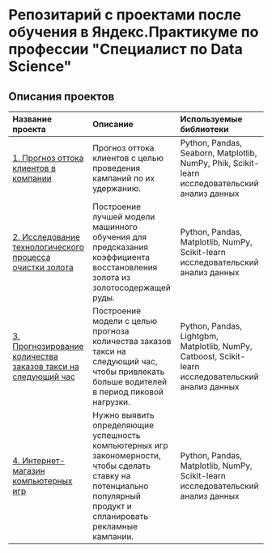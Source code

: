 # Репозитарий с проектами после обучения в Яндекс.Практикуме по профессии "Специалист по Data Science"



## Описания проектов

| Название проекта | Описание | Используемые библиотеки | 
| :---------------------- | :---------------------- | :---------------------- |
|[1. Прогноз оттока клиентов в компании](https://github.com/AlxndrSklv/Yandex-Practicum/blob/0e52fbb884d1a0fd5a0cd16b2d01fbf4aaff710e/Clients_churn/Clients_churn.ipynb) |  Прогноз оттока клиентов с целью проведения кампаний по их удержанию. | Python, Pandas, Seaborn, Matplotlib, NumPy, Phik, Scikit-learn исследовательский анализ данных |
|[2. Исследование технологического процесса очистки золота](https://github.com/AlxndrSklv/Yandex-Practicum/blob/0fd8be8fe101819d84083bbf0753aa0a5c730881/Gold_recovery/Gold_recovery.ipynb) |  Построение лучшей модели машинного обучения для предсказания коэффициента восстановления золота из золотосодержащей руды. | Python, Pandas, Matplotlib, NumPy, Scikit-learn исследовательский анализ данных |
|[3. Прогнозирование количества заказов такси на следующий час](https://github.com/AlxndrSklv/Yandex-Practicum/blob/3fd08dece14461d5e1843a86930515fe6ee9745b/Taxi_orders_forcast/Taxi_orders_forcast.ipynb) | Построение модели с целью прогноза количества заказов такси на следующий час, чтобы привлекать больше водителей в период пиковой нагрузки. | Python, Pandas, Lightgbm, Matplotlib, NumPy, Catboost, Scikit-learn исследовательский анализ данных |
|[4. Интернет-магазин компьютерных игр](https://github.com/AlxndrSklv/Yandex-Practicum/blob/f94ed73b5eab34fb7c99206046f96851e7fa6cb0/Video_games_online_store/Video_games_online_store.ipynb) |  Нужно выявить определяющие успешность компьютерных игр закономерности, чтобы сделать ставку на потенциально популярный продукт и спланировать рекламные кампании. | Python, Pandas, Matplotlib, NumPy, Scikit-learn исследовательский анализ данных |
